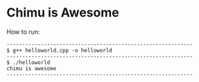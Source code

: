 # Chimu is Awesome

How to run:

    ------------------------------------------------------------
    $ g++ helloworld.cpp -o helloworld
    ------------------------------------------------------------
    $ ./helloworld
    chimu is awesome
    ------------------------------------------------------------

